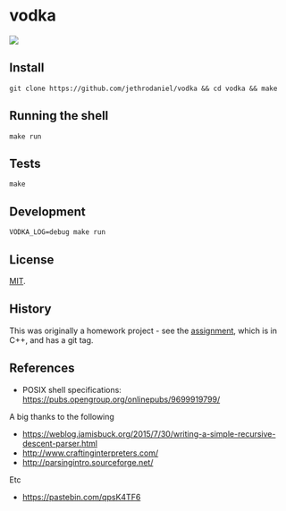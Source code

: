# vodka

![](https://github.com/jethrodaniel/vodka/workflows/build/badge.svg)

## Install

```
git clone https://github.com/jethrodaniel/vodka && cd vodka && make
```

## Running the shell

```
make run
```

## Tests

```
make
```

## Development

```
VODKA_LOG=debug make run
```

## License

[MIT](LICENSE).

## History

This was originally a homework project - see the [assignment](docs/assignment.pdf), which is in C++, and has a git tag.

## References

- POSIX shell specifications: https://pubs.opengroup.org/onlinepubs/9699919799/

A big thanks to the following

- https://weblog.jamisbuck.org/2015/7/30/writing-a-simple-recursive-descent-parser.html
- http://www.craftinginterpreters.com/
- http://parsingintro.sourceforge.net/

Etc

- https://pastebin.com/qpsK4TF6
